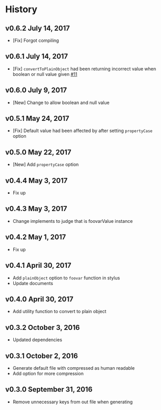 # History

## v0.6.2 July 14, 2017
- [Fix] Forgot compiling

## v0.6.1 July 14, 2017
- [Fix] `convertToPlainObject` had been returning incorrect value when boolean or null value given [\#11](all-user/foovar#11)

## v0.6.0 July 9, 2017
- [New] Change to allow boolean and null value

## v0.5.1 May 24, 2017
- [Fix] Default value had been affected by after setting `propertyCase` option

## v0.5.0 May 22, 2017
- [New] Add `propertyCase` option

## v0.4.4 May 3, 2017
- Fix up

## v0.4.3 May 3, 2017
- Change implements to judge that is foovarValue instance

## v0.4.2 May 1, 2017
- Fix up

## v0.4.1 April 30, 2017
- Add `plainObject` option to `foovar` function in stylus
- Update documents

## v0.4.0 April 30, 2017
- Add utility function to convert to plain object

## v0.3.2 October 3, 2016
- Updated dependencies

## v0.3.1 October 2, 2016
- Generate default file with compressed as human readable
- Add option for more compression

## v0.3.0 September 31, 2016
- Remove unnecessary keys from out file when generating
